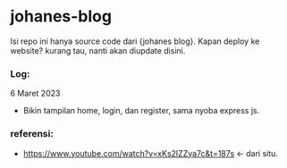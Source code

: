 # johanes-blog
Isi repo ini hanya source code dari {johanes blog}. Kapan deploy ke website? kurang tau, nanti akan diupdate disini.

### Log:
6 Maret 2023
- Bikin tampilan home, login, dan register, sama nyoba express js.

### referensi:
- https://www.youtube.com/watch?v=xKs2IZZya7c&t=187s <- dari situ.
